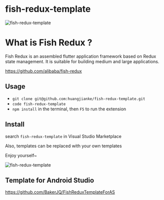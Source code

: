 # fish-redux-template

![fish-redux-template](https://raw.githubusercontent.com/huangjianke/fish-redux-template/master/images/logo.png)

# What is Fish Redux ?
Fish Redux is an assembled flutter application framework based on Redux state management. It is suitable for building medium and large applications.

https://github.com/alibaba/fish-redux

## Usage

- `git clone git@github.com:huangjianke/fish-redux-template.git`
- `code fish-redux-template`
- `npm install` in the terminal, then `F5` to run the extension

## Install

search `fish-redux-template` in Visual Studio Marketplace 

Also, templates can be replaced with your own templates

Enjoy yourself~

![fish-redux-template](https://raw.githubusercontent.com/huangjianke/fish-redux-template/master/images/fish-redux-template.png)

## Template for Android Studio

https://github.com/BakerJQ/FishReduxTemplateForAS
